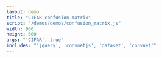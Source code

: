 ```yaml
---
layout: demo
title: "CIFAR confusion matrix"
script: "/demos/demos/confusion_matrix.js"
width: 960
height: 600
args: "'CIFAR', true"
includes: "'jquery', 'convnetjs', 'dataset', 'convnet'"
---
```



